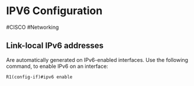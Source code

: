 # IPV6 Configuration
#CISCO #Networking 

## Link-local IPv6 addresses
Are automatically generated on IPv6-enabled interfaces. Use the following command, to enable IPv6 on an interface:
```
R1(config-if)#ipv6 enable
```